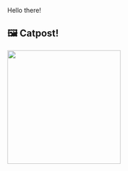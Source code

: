 Hello there!



## 🖼️ Catpost!

<sub>
    <img src="https://cdn2.thecatapi.com/images/BjXI8y9gY.jpg" height="256">
</sub>

